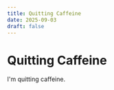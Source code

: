 ```yaml
---
title: Quitting Caffeine
date: 2025-09-03
draft: false
---
```

# Quitting Caffeine

I'm quitting caffeine.
